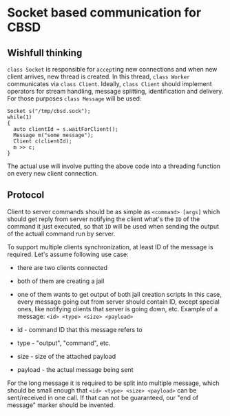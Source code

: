 # Socket based communication for CBSD

## Wishfull thinking

`class Socket` is responsible for `accept`ing new connections and when new client arrives, new thread is created. In this thread, `class Worker` communicates via `class Client`. Ideally, `class Client` should implement operators for stream handling, message splitting, identification and delivery. For those purposes `class Message` will be used:
```
Socket s("/tmp/cbsd.sock");
while(1)
{
  auto clientId = s.waitForClient();
  Message m("some message");
  Client c(clientId);
  m >> c;
}
```

The actual use will involve putting the above code into a threading function on every new client connection.

## Protocol

Client to server commands should be as simple as `<command> [args]` which should get reply from server notifying the client what's the `ID` of the command it just executed, so that `ID` will be used when sending the output of the actuall command run by server.

To support multiple clients synchronization, at least ID of the message is required. Let's assume following use case:
* there are two clients connected
* both of them are creating a jail
* one of them wants to get output of both jail creation scripts
In this case, every message going out from server should contain ID, except special ones, like notifying clients that server is going down, etc. Example of a message:
`<id> <type> <size> <payload>`

* id - command ID that this message refers to
* type - "output", "command", etc.
* size - size of the attached payload
* payload - the actual message being sent

For the long message it is required to be split into multiple message, which should be small enough that `<id> <type> <size> <payload>` can be sent/received in one call. If that can not be guaranteed, our "end of message" marker should be invented.
